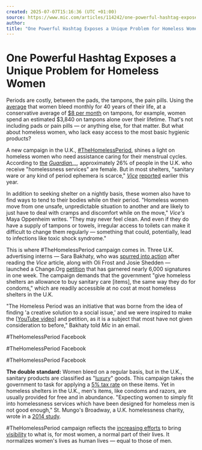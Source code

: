 ```yaml
---
created: 2025-07-07T15:16:36 (UTC +01:00)
source: https://www.mic.com/articles/114242/one-powerful-hashtag-exposes-a-unique-problem-for-homeless-women
author: 
title: "One Powerful Hashtag Exposes a Unique Problem for Homeless Women"
---
```


# One Powerful Hashtag Exposes a Unique Problem for Homeless Women

Periods are costly, between the pads, the tampons, the pain pills. Using the [average](http://www.groundswell.org/women-spend-hundreds-of-extra-dollars-per-year-heres-one-easy-out/) that women bleed monthly for 40 years of their life, at a conservative average of [$8 per month](http://jezebel.com/5890058/this-is-how-much-it-costs-to-own-a-vagina-an-itemized-list) on tampons, for example, women spend an estimated $3,840 on tampons alone over their lifetime. That's not including pads or pain pills — or anything else, for that matter. But what about homeless women, who lack easy access to the most basic hygienic products?

A new campaign in the U.K., [#TheHomelessPeriod](https://www.change.org/p/help-the-homeless-on-their-period-thehomelessperiod), shines a light on homeless women who need assistance caring for their menstrual cycles. According to [the](http://www.theguardian.com/housing-network/2014/mar/07/homeless-services-failing-women-st-mungos) _[Guardian](http://www.theguardian.com/housing-network/2014/mar/07/homeless-services-failing-women-st-mungos)__,_ approximately 26% of people in the U.K. who receive "homelessness services" are female. But in most shelters, "sanitary ware or any kind of period ephemera is scarce," _[Vice](https://www.vice.com/en_uk/read/for-homeless-women-having-a-period-isnt-just-a-hassle-its-a-nightmare-124)_ [reported](https://www.vice.com/en_uk/read/for-homeless-women-having-a-period-isnt-just-a-hassle-its-a-nightmare-124) earlier this year. 

In addition to seeking shelter on a nightly basis, these women also have to find ways to tend to their bodies while on their period. "Homeless women move from one unsafe, unpredictable situation to another and are likely to just have to deal with cramps and discomfort while on the move," _Vice's_ Maya Oppenheim writes. "They may never feel clean. And even if they do have a supply of tampons or towels, irregular access to toilets can make it difficult to change them regularly — something that could, potentially, lead to infections like toxic shock syndrome."

This is where #TheHomelessPeriod campaign comes in. Three U.K. advertising interns — Sara Bakhaty, who was [spurred into action](http://i100.independent.co.uk/article/for-homeless-women-a-period-can-be-a-nightmare-this-campaign-aims-to-change-that--xJU5thljAg) after reading the _Vice_ article, along with Oli Frost and Josie Shedden — launched a Change.Org [petition](https://www.change.org/p/help-the-homeless-on-their-period-thehomelessperiod) that has garnered nearly 6,000 signatures in one week. The campaign demands that the government "give homeless shelters an allowance to buy sanitary care \[items\], the same way they do for condoms," which are readily accessible at no cost at most homeless shelters in the U.K.

"The Homeless Period was an initiative that was borne from the idea of finding 'a creative solution to a social issue,' and we were inspired to make the \[[YouTube video](https://youtu.be/egDmmfKj7Zs)\] and petition, as it is a subject that most have not given consideration to before," Bakhaty told _Mic_ in an email. 

#TheHomelessPeriod Facebook

#TheHomelessPeriod Facebook

#TheHomelessPeriod Facebook

**The double standard:** Women bleed on a regular basis, but in the U.K., sanitary products are classified as "[luxury](https://www.vice.com/en_uk/read/for-homeless-women-having-a-period-isnt-just-a-hassle-its-a-nightmare-124)" goods. This campaign takes the government to task for applying a [5% tax rate](https://www.gov.uk/government/publications/vat-notice-70118-womens-sanitary-protection-products) on these items. Yet in homeless shelters in the U.K., men's items, like condoms and razors, are usually provided for free and in abundance. "Expecting women to simply fit into homelessness services which have been designed for homeless men is not good enough," St. Mungo's Broadway, a U.K. homelessness charity, wrote in a [2014 study](http://rebuildingshatteredlives.org/wp-content/uploads/2014/03/Rebuilding-Shattered-Lives_Final-Report.pdf). 

#TheHomelessPeriod campaign reflects the [increasing efforts](https://mic.com/articles/113892/if-this-photo-makes-you-uncomfortable-that-s-exactly-the-point) to bring [visibility](https://mic.com/articles/112390/this-woman-is-combating-sexism-one-menstrual-pad-at-a-time) to what is, for most women, a normal part of their lives. It normalizes women's lives as human lives — equal to those of men.
